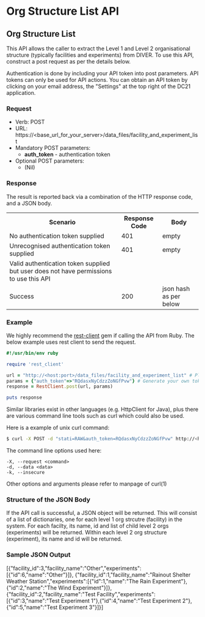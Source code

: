 # Org Structure List API

## Org Structure List
This API allows the caller to extract the Level 1 and Level 2 organisational structure (typically facilities and experiments) from DIVER. To use this API, construct a post request as per the details below.

Authentication is done by including your API token into post parameters. API tokens can only be used for API actions. You can obtain an API token by clicking on your email address, the "Settings" at the top right of the DC21 application.

### Request

* Verb: POST
* URL: https://\<base_url_for_your_server\>/data_files/facility_and_experiment_list
* Mandatory POST parameters:
  * **auth_token** - authentication token
* Optional POST parameters:
  * (Nil)

### Response
The result is reported back via a combination of the HTTP response code, and a JSON body.
<table>
 <tr>
  <th>Scenario</th>
  <th>Response Code</th>
  <th>Body</th>
 </tr>
 <tr>
  <td>No authentication token supplied</td>
  <td>401</td>
  <td>empty</td>
 </tr>
 <tr>
  <td>Unrecognised authentication token supplied</td>
  <td>401</td>
  <td>empty</td>
 </tr>
 <tr>
  <td>Valid authentication token supplied but user does not
  have permissions to use this API</td>
  <td></td>
  <td></td>
 </tr>
 <tr>
  <td>Success</td>
  <td>200</td>
  <td>json hash as per below</td>
 </tr>
</table>


### Example
We highly recommend the [rest-client](https://github.com/rest-client/rest-client) gem if calling the API from Ruby. The below example uses rest client to send the request.

```ruby
#!/usr/bin/env ruby

require 'rest_client'

url = "http://<host:port>/data_files/facility_and_experiment_list" # Please change the host:port part!
params = {"auth_token"=>"RQdasxNyCdzzZoNGfPvw"} # Generate your own token and paste here
response = RestClient.post(url, params)

puts response
```

Similar libraries exist in other languages (e.g. HttpClient for Java), plus there are various command line tools such as curl which could also be used.

Here is a example of unix curl command:

```bash
$ curl -X POST -d "stati=RAW&auth_token=RQdasxNyCdzzZoNGfPvw" http://<host:port>/data_files/facility_and_experiment_list
```

The command line options used here:
```
-X, --request <command>
-d, --data <data>
-k, --insecure
```

Other options and arguments please refer to manpage of curl(1)

### Structure of the JSON Body
If the API call is successful, a JSON object will be returned. This will consist of a list of dictionaries, one for each level 1 org strcutre (facility) in the system. For each facilty, its name, id and list of child level 2 orgs (experiments) will be returned. Within each level 2 org structure (experiment), its name and id will be returned.

### Sample JSON Output
[{"facility_id":3,"facility_name":"Other","experiments":[{"id":6,"name":"Other"}]},
{"facility_id":1,"facility_name":"Rainout Shelter Weather Station","experiments":[{"id":1,"name":"The Rain Experiment"},{"id":2,"name":"The Wind Experiment"}]},
{"facility_id":2,"facility_name":"Test Facility","experiments":[{"id":3,"name":"Test Experiment 1"},{"id":4,"name":"Test Experiment 2"},{"id":5,"name":"Test Experiment 3"}]}]
